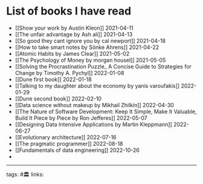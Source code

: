 # List of books I have read
 - [[Show your work by Austin Kleon]] 2021-04-11
 - [[The unfair advantage by Ash ali]] 2021-04-13
 - [[So good they cant ignore you by cal newport]] 2021-04-18
 - [[How to take smart notes by Sönke Ahrens]] 2021-04-22
 - [[Atomic Habits by James Clear]] 2021-05-02
 - [[The Psychology of Money by morgan housel]] 2021-05-05
 - [[Solving the Procrastination Puzzle_ A Concise Guide to Strategies for Change by Timothy A. Pychyl]] 2022-01-08
 - [[Dune first book]] 2022-01-18
 - [[Talking to my daughter about the economy by yanis varoufakis]] 2022-01-29
 - [[Dune second book]] 2022-02-10
 - [[Data science without makeup by Mikhail Zhilkin]] 2022-04-30
 - [[The Nature of Software Development: Keep It Simple, Make It Valuable, Build It Piece by Piece by Ron Jefferes]] 2022-05-07
 - [[Designing Data Intensive Applications by Martin Kleppmann]] 2022-06-27
 -  [[Evolutionary architecture]] 2022-07-16
 - [[The pragmatic programmer]] 2022-08-18
 - [[Fundamentals of data engineering]] 2022-10-26
 - 


---
tags: #🏛 
links: 
